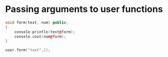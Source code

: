 # Passing arguments to user functions

```cpp
void form(text, num) public;
{
	console.println(text@form);
	console.cout(num@form);
}

user.form("text",1);
```